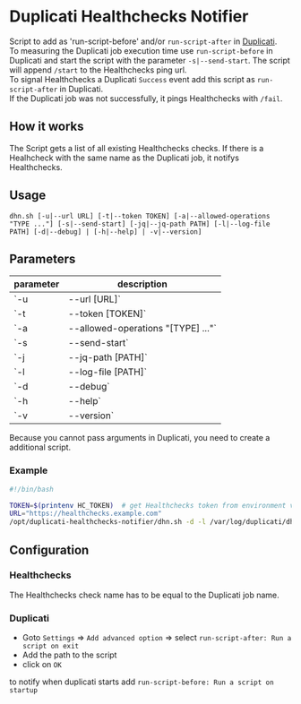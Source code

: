 # Duplicati Healthchecks Notifier

Script to add as 'run-script-before' and/or `run-script-after` in [Duplicati](https://www.duplicati.com).  
To measuring the Duplicati job execution time use `run-script-before` in Duplicati and start the script with the parameter `-s|--send-start`. The script will append `/start` to the Healthchecks ping url.  
To signal Healthchecks a Duplicati `Success` event add this script as `run-script-after` in Duplicati.  
If the Duplicati job was not successfully, it pings Healthchecks with `/fail`.

## How it works

The Script gets a list of all existing Healthchecks checks. If there is a Healhcheck with the same name as the Duplicati job, it notifys Healthchecks.

## Usage

`dhn.sh [-u|--url URL] [-t|--token TOKEN] [-a|--allowed-operations "TYPE ..."] [-s|--send-start] [-jq|--jq-path PATH] [-l|--log-file PATH] [-d|--debug] | [-h|--help] | -v|--version]`

## Parameters

| parameter                              | description                                                |
| -------------------------------------- | ---------------------------------------------------------- |
| `-u|--url [URL]`                       | healthchecks url                                           |
| `-t|--token [TOKEN]`                   | healthchecks API Access ('read-only' token does not work!) |
| `-a|--allowed-operations "[TYPE] ..."` | only notify if types of operations match list of strings   |
| `-s|--send-start`                      | notify healthchecks when operation starts                  |
| `-j|--jq-path [PATH]`                  | path to jq if not in '$PATH'                               |
| `-l|--log-file [PATH]`                 | log to file. if not set log to console                     |
| `-d|--debug`                           | set log level to 'debug'                                   |
| `-h|--help`                            | display this help and exit                                 |
| `-v|--version`                         | output version information and exit                        |

Because you cannot pass arguments in Duplicati, you need to create a additional script.

### Example

``` bash
#!/bin/bash

TOKEN=$(printenv HC_TOKEN)  # get Healthchecks token from environment variable 'HC_TOKEN'
URL="https://healthchecks.example.com"
/opt/duplicati-healthchecks-notifier/dhn.sh -d -l /var/log/duplicati/dhn.log -t $TOKEN -u $URL -s
```

## Configuration

### Healthchecks

The Healthchecks check name has to be equal to the Duplicati job name.

### Duplicati

* Goto `Settings` => `Add advanced option` => select `run-script-after: Run a script on exit`
* Add the path to the script
* click on `OK`

to notify when duplicati starts add `run-script-before: Run a script on startup`

